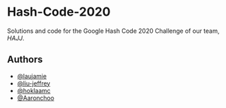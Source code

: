 # Hash-Code-2020

Solutions and code for the Google Hash Code 2020 Challenge of our team, *HAJJ*.

## Authors

* [@laujamie](https://github.com/laujamie)
* [@liu-jeffrey](https://github.com/liu-jeffrey)
* [@hoklaamc](https://github.com/hoklaamc)
* [@Aaronchoo](https://github.com/Aaronchoo)
